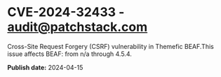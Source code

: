 # CVE-2024-32433 - audit@patchstack.com

Cross-Site Request Forgery (CSRF) vulnerability in Themefic BEAF.This issue affects BEAF: from n/a through 4.5.4.



**Publish date:** 2024-04-15
